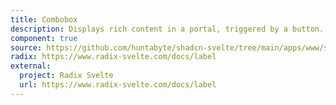 ```yaml
---
title: Combobox
description: Displays rich content in a portal, triggered by a button.
component: true
source: https://github.com/huntabyte/shadcn-svelte/tree/main/apps/www/src/lib/components/ui/combobox
radix: https://www.radix-svelte.com/docs/label
external:
  project: Radix Svelte
  url: https://www.radix-svelte.com/docs/label
---
```


<script>
  import { ComboboxDemo, ComponentExample, ManualInstall } from '$lib/components/docs';
</script>

<ComponentExample src="src/lib/components/docs/examples/combobox/ComboboxDemo.svelte">

<div slot="example">
<ComboboxDemo />
</div>

</ComponentExample>

